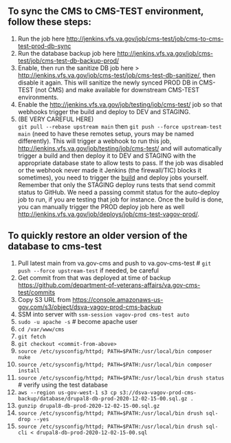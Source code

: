 ## To sync the CMS to CMS-TEST environment, follow these steps:
1. Run the job here http://jenkins.vfs.va.gov/job/cms-test/job/cms-to-cms-test-prod-db-sync
1. Run the database backup job here http://jenkins.vfs.va.gov/job/cms-test/job/cms-test-db-backup-prod/
1. Enable, then run the sanitize DB job here > http://jenkins.vfs.va.gov/job/cms-test/job/cms-test-db-sanitize/, then disable it again. This will sanitize the newly synced PROD DB in CMS-TEST (not CMS) and make available for downstream CMS-TEST environments. 
1. Enable the http://jenkins.vfs.va.gov/job/testing/job/cms-test/ job so that webhooks trigger the build and deploy to DEV and STAGING.
1. (BE VERY CAREFUL HERE)   
`git pull --rebase upstream main` then  `git push --force upstream-test main` (need to have these remotes setup, yours may be named differently).
This will trigger a webhook to run this job, http://jenkins.vfs.va.gov/job/testing/job/cms-test/ and will automatically trigger a build and then deploy it to DEV and STAGING with the appropriate database state to allow tests to pass. If the job was disabled or the webhook never made it Jenkins (the firewall/TIC) blocks it sometimes), you need to trigger the [build](http://jenkins.vfs.va.gov/job/builds/job/cms-test/) and deploy jobs yourself. Remember that only the STAGING deploy runs tests that send commit status to GitHub. We need a passing commit status for the auto-deploy job to run, if you are testing that job for instance. Once the build is done, you can manually trigger the PROD deploy job here as well http://jenkins.vfs.va.gov/job/deploys/job/cms-test-vagov-prod/. 

## To quickly restore an older version of the database to cms-test
1. Pull latest main from va.gov-cms and push to va.gov-cms-test # `git push --force upstream-test` if needed, be careful
1. Get commit from that was deployed at time of backup https://github.com/department-of-veterans-affairs/va.gov-cms-test/commits
1. Copy S3 URL from https://console.amazonaws-us-gov.com/s3/object/dsva-vagov-prod-cms-backup
1. SSM into server with `ssm-session vagov-prod cms-test auto`
1. `sudo -u apache -s` # become apache user
1. `cd /var/www/cms`
1. `git fetch`
1. `git checkout <commit-from-above>`
1. `source /etc/sysconfig/httpd; PATH=$PATH:/usr/local/bin composer nuke`
1. `source /etc/sysconfig/httpd; PATH=$PATH:/usr/local/bin composer install`
1. `source /etc/sysconfig/httpd; PATH=$PATH:/usr/local/bin drush status` # verify using the test database
1. `aws --region us-gov-west-1 s3 cp s3://dsva-vagov-prod-cms-backup/database/drupal8-db-prod-2020-12-02-15-00.sql.gz . `
1. `gunzip drupal8-db-prod-2020-12-02-15-00.sql.gz`
1. `source /etc/sysconfig/httpd; PATH=$PATH:/usr/local/bin drush sql-drop --yes`
1. `source /etc/sysconfig/httpd; PATH=$PATH:/usr/local/bin drush sql-cli < drupal8-db-prod-2020-12-02-15-00.sql`
